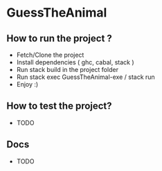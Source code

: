 # GuessTheAnimal
## How to run the project ?
 - Fetch/Clone the project  
 - Install dependencies ( ghc, cabal, stack ) 
 - Run stack build in the project folder  
 - Run stack exec GuessTheAnimal-exe / stack run
 - Enjoy :)  
## How to test the project? 
 - TODO  
 ## Docs  
 - TODO
